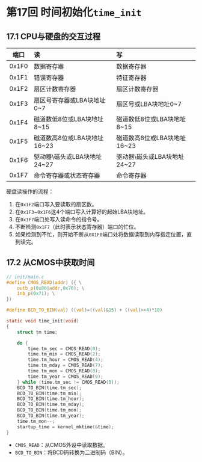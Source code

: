 # 第17回 时间初始化`time_init`

## 17.1 CPU与硬盘的交互过程

|  端口   | 读                   | 写                   |
|:-----:|:--------------------|:--------------------|
| 0x1F0 | 数据寄存器               | 数据寄存器               |
| 0x1F1 | 错误寄存器               | 特征寄存器               |
| 0x1F2 | 扇区计数寄存器             | 扇区计数寄存器             |
| 0x1F3 | 扇区号寄存器或LBA块地址0\~7   | 扇区号或LBA块地址0\~7      |
| 0x1F4 | 磁道数低8位或LBA块地址8\~15  | 磁道数低8位或LBA块地址8\~15  |
| 0x1F5 | 磁道数高8位或LBA块地址16\~23 | 磁道数高8位或LBA块地址16\~23 |
| 0x1F6 | 驱动器\磁头或LBA块地址24\~27 | 驱动器\磁头或LBA块地址24\~27 |
| 0x1F7 | 命令寄存器或状态寄存器         | 命令寄存器               |

硬盘读操作的流程：
1. 在`0x1F2`端口写入要读取的扇区数。
2. 在`0x1F3`\~`0x1F6`这4个端口写入计算好的起始LBA块地址。
3. 在`0x1F7`端口处写入读命令的指令号。
4. 不断检测`0x1F7`（此时表示状态寄存器）端口的忙位。
5. 如果检测到不忙，则开始不断从`0X1F0`端口处将数据读取到内存指定位置，直到读完。

## 17.2 从CMOS中获取时间

```c
// init/main.c
#define CMOS_READ(addr) ({ \
    outb_p(0x80|addr,0x70); \
    inb_p(0x71); \
})

#define BCD_TO_BIN(val) ((val)=((val)&15) + ((val)>>4)*10)

static void time_init(void)
{
	struct tm time;

	do {
		time.tm_sec = CMOS_READ(0);
		time.tm_min = CMOS_READ(2);
		time.tm_hour = CMOS_READ(4);
		time.tm_mday = CMOS_READ(7);
		time.tm_mon = CMOS_READ(8);
		time.tm_year = CMOS_READ(9);
	} while (time.tm_sec != CMOS_READ(0));
	BCD_TO_BIN(time.tm_sec);
	BCD_TO_BIN(time.tm_min);
	BCD_TO_BIN(time.tm_hour);
	BCD_TO_BIN(time.tm_mday);
	BCD_TO_BIN(time.tm_mon);
	BCD_TO_BIN(time.tm_year);
	time.tm_mon--;
	startup_time = kernel_mktime(&time);
}
```

- `CMOS_READ`：从CMOS外设中读取数据。
- `BCD_TO_BIN`：将BCD码转换为二进制码（BIN）。